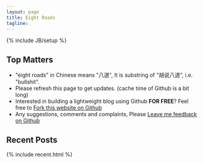```yaml
---
layout: page
title: Eight Roads
tagline: 
---
```

{% include JB/setup %}

## Top Matters

<ul>
	<li> 
	"eight roads" in Chinese means "八道", 
	It is substring of "胡说八道", i.e. "bullshit".
	</li>
	<li> 
	Please refresh this page to get updates. (cache time of Github is a bit long)
	</li>
	<li>
	Interested in building a lightweight blog using Github <b>FOR FREE</b>?
	Feel free to 
	<a class="btn btn-small btn-info" href="https://github.com/hupili/hupili.github.com" title="Fork this website" target="_blank">Fork this website on Github</a>
	</li>
	<li> 
	Any suggestions, comments and complaints, 
	Please 
	<a class="btn btn-small btn-info" href="https://github.com/hupili/Feedback/issues/new" title="Leave Pili feedback using GitHub" target="_blank">Leave me feedback on Github</a>
	</li>
</ul>

## Recent Posts

{% include recent.html %}

